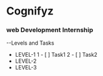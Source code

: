 # Cognifyz

### web Development Internship

--Levels and Tasks

- LEVEL-1
  1 - [ ] Task1
  2 - [ ] Task2
- LEVEL-2
- LEVEL-3
